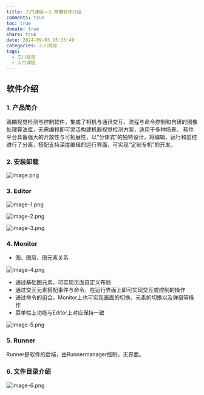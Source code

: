 ```yaml
---
title: 入门课程——1.睛麟软件介绍
comments: true
toc: true
donate: true
share: true
date: 2024-09-03 15:35:49
categories: 汇川视觉
tags:
  - 汇川视觉
  - 入门课程
---
```


## 软件介绍

### 1. 产品简介

睛麟视觉检测与控制软件，集成了相机与通讯交互、流程与命令控制和自研的图像处理算法库，无需编程即可灵活构建机器视觉检测方案，适用于多种场景。
软件平台具备强大的开放性与可拓展性，以“分体式”的独特设计，将编辑、运行和监控进行了分离，搭配支持深度编辑的运行界面，可实现“定制专机”的开发。

### 2. 安装卸载

![image.png](https://imgdb.drfengling.online/file/ffdb83e1409372830957e.png)

### 3. Editor

![image-1.png](https://imgdb.drfengling.online/file/a2f92190ae5cbad215274.png)

![image-2.png](https://imgdb.drfengling.online/file/dca876954eedefa1efa5b.png)

![image-3.png](https://imgdb.drfengling.online/file/71102c9315f2f754cd5cf.png)

### 4. Monitor

- 图、图层、图元素关系

![image-4.png](https://imgdb.drfengling.online/file/7e67d490b6d3a030e4cc1.png)

- 通过基础图元素，可实现页面自定义布局
- 通过交互元素搭配事件与命令，在运行界面上即可实现交互或控制的操作
- 通过命令的组合，Monitor上也可实现画面的切换、元素的切换以及弹窗等操作
- 菜单栏上功能与Editor上对应保持一致

![image-5.png](https://imgdb.drfengling.online/file/02a13f18bec7b3d62fc1a.png)

### 5. Runner

Runner是软件的后端，由Runnermanager控制，无界面。

### 6. 文件目录介绍

![image-6.png](https://imgdb.drfengling.online/file/06093db2fbe68692f0eea.png)




